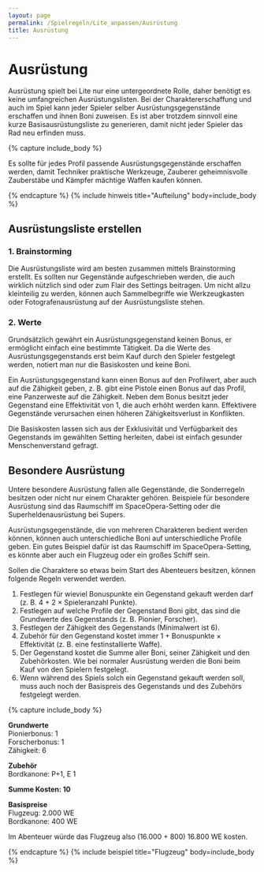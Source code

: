 ```yaml
---
layout: page
permalink: /Spielregeln/Lite_anpassen/Ausrüstung
title: Ausrüstung
---
```


# Ausrüstung

Ausrüstung spielt bei Lite nur eine untergeordnete Rolle, daher benötigt es keine umfangreichen Ausrüstungslisten. Bei der Charaktererschaffung und auch im Spiel kann jeder Spieler selber Ausrüstungsgegenstände erschaffen und ihnen Boni zuweisen. Es ist aber trotzdem sinnvoll eine kurze Basisausrüstungsliste zu generieren, damit nicht jeder Spieler das Rad neu erfinden muss.

{% capture include_body %}
<p>Es sollte für jedes Profil passende Ausrüstungsgegenstände erschaffen werden, damit Techniker praktische Werkzeuge, Zauberer geheimnisvolle Zauberstäbe und Kämpfer mächtige Waffen kaufen können.</p>
{% endcapture %}
{% include hinweis title="Aufteilung" body=include_body %}

## Ausrüstungsliste erstellen

### 1. Brainstorming

Die Ausrüstungsliste wird am besten zusammen mittels Brainstorming erstellt. Es sollten nur Gegenstände aufgeschrieben werden, die auch wirklich nützlich sind oder zum Flair des Settings beitragen. Um nicht allzu kleinteilig zu werden, können auch Sammelbegriffe wie Werkzeugkasten oder Fotografenausrüstung auf der Ausrüstungsliste stehen.

### 2. Werte

Grundsätzlich gewährt ein Ausrüstungsgegenstand keinen Bonus, er ermöglicht einfach eine bestimmte Tätigkeit. Da die Werte des Ausrüstungsgegenstands erst beim Kauf durch den Spieler festgelegt werden, notiert man nur die Basiskosten und keine Boni.

Ein Ausrüstungsgegenstand kann einen Bonus auf den Profilwert, aber auch auf die Zähigkeit geben, z. B. gibt eine Pistole einen Bonus auf das Profil, eine Panzerweste auf die Zähigkeit. Neben dem Bonus besitzt jeder Gegenstand eine Effektivität von 1, die auch erhöht werden kann. Effektivere Gegenstände verursachen einen höheren Zähigkeitsverlust in Konflikten.

Die Basiskosten lassen sich aus der Exklusivität und Verfügbarkeit des Gegenstands im gewählten Setting herleiten, dabei ist einfach gesunder Menschenverstand gefragt.

## Besondere Ausrüstung

Untere besondere Ausrüstung fallen alle Gegenstände, die Sonderregeln besitzen oder nicht nur einem Charakter gehören. Beispiele für besondere Ausrüstung sind das Raumschiff im SpaceOpera-Setting oder die Superheldenausrüstung bei Supers.

Ausrüstungsgegenstände, die von mehreren Charakteren bedient werden können, können auch unterschiedliche Boni auf unterschiedliche Profile geben. Ein gutes Beispiel dafür ist das Raumschiff im SpaceOpera-Setting, es könnte aber auch ein Flugzeug oder ein großes Schiff sein.

Sollen die Charaktere so etwas beim Start des Abenteuers besitzen, können folgende Regeln verwendet werden.

1. Festlegen für wieviel Bonuspunkte ein Gegenstand gekauft werden darf (z. B. 4 + 2 &times; Spieleranzahl Punkte).
2. Festlegen auf welche Profile der Gegenstand Boni gibt, das sind die Grundwerte des Gegenstands (z. B. Pionier, Forscher).
3. Festlegen der Zähigkeit des Gegenstands (Minimalwert ist 6).
4. Zubehör für den Gegenstand kostet immer 1 + Bonuspunkte &times; Effektivität (z. B. eine festinstallierte Waffe).
5. Der Gegenstand kostet die Summe aller Boni, seiner Zähigkeit und den Zubehörkosten. Wie bei normaler Ausrüstung werden die Boni beim Kauf von den Spielern festgelegt.
6. Wenn während des Spiels solch ein Gegenstand gekauft werden soll, muss auch noch der Basispreis des Gegenstands und des Zubehörs festgelegt werden.

{% capture include_body %}
<p><strong>Grundwerte</strong><br/>
Pionierbonus: 1<br/>
Forscherbonus: 1<br/>
Zähigkeit: 6</p>
<p><strong>Zubehör</strong><br/>
Bordkanone: P+1, E 1</p>
<strong>Summe Kosten: 10</strong>
<p><strong>Basispreise</strong><br/>
Flugzeug: 2.000 WE<br/>
Bordkanone: 400 WE</p>
<p>Im Abenteuer würde das Flugzeug also (16.000 + 800) 16.800 WE kosten.</p>
{% endcapture %}
{% include beispiel title="Flugzeug" body=include_body %}
